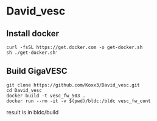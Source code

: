 # David_vesc

## Install docker
```
curl -fsSL https://get.docker.com -o get-docker.sh
sh ./get-docker.sh'
``` 
 
## Build GigaVESC
```
git clone https://github.com/Koxx3/David_vesc.git
cd David_vesc
docker build -t vesc_fw_503 .
docker run --rm -it -v $(pwd)/bldc:/bldc vesc_fw_cont
```

result is in bldc/build
